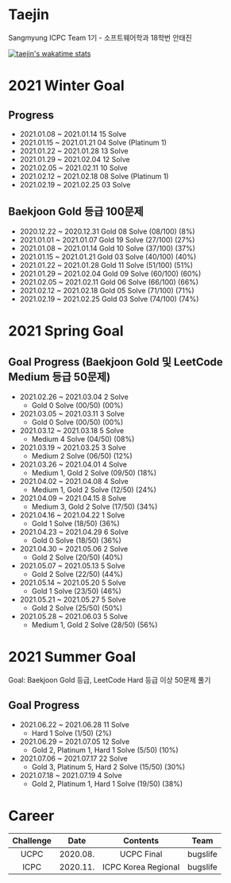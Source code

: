 # Taejin
Sangmyung ICPC Team 1기 - 소프트웨어학과 18학번 안태진

[![taejin's wakatime stats](https://github-readme-stats.vercel.app/api/wakatime?username=wrathlion&theme=dracula&layout=compact)](https://github.com/anuraghazra/github-readme-stats)



# 2021 Winter Goal
## Progress
- 2021.01.08 ~ 2021.01.14 15 Solve
- 2021.01.15 ~ 2021.01.21 04 Solve (Platinum 1)
- 2021.01.22 ~ 2021.01.28 13 Solve
- 2021.01.29 ~ 2021.02.04 12 Solve
- 2021.02.05 ~ 2021.02.11 10 Solve
- 2021.02.12 ~ 2021.02.18 08 Solve (Platinum 1)
- 2021.02.19 ~ 2021.02.25 03 Solve

## Baekjoon Gold 등급 100문제
- 2020.12.22 ~ 2020.12.31 Gold 08 Solve (08/100) (8%)
- 2021.01.01 ~ 2021.01.07 Gold 19 Solve (27/100) (27%)
- 2021.01.08 ~ 2021.01.14 Gold 10 Solve (37/100) (37%)
- 2021.01.15 ~ 2021.01.21 Gold 03 Solve (40/100) (40%)
- 2021.01.22 ~ 2021.01.28 Gold 11 Solve (51/100) (51%)
- 2021.01.29 ~ 2021.02.04 Gold 09 Solve (60/100) (60%)
- 2021.02.05 ~ 2021.02.11 Gold 06 Solve (66/100) (66%)
- 2021.02.12 ~ 2021.02.18 Gold 05 Solve (71/100) (71%)
- 2021.02.19 ~ 2021.02.25 Gold 03 Solve (74/100) (74%)

# 2021 Spring Goal
## Goal Progress (Baekjoon Gold 및 LeetCode Medium 등급 50문제)
- 2021.02.26 ~ 2021.03.04 2 Solve
  - Gold 0 Solve (00/50) (00%)
- 2021.03.05 ~ 2021.03.11 3 Solve
  - Gold 0 Solve (00/50) (00%)
- 2021.03.12 ~ 2021.03.18 5 Solve
  - Medium 4 Solve (04/50) (08%)
- 2021.03.19 ~ 2021.03.25 3 Solve
  - Medium 2 Solve (06/50) (12%)
- 2021.03.26 ~ 2021.04.01 4 Solve
  - Medium 1, Gold 2 Solve (09/50) (18%)
- 2021.04.02 ~ 2021.04.08 4 Solve
  - Medium 1, Gold 2 Solve (12/50) (24%)
- 2021.04.09 ~ 2021.04.15 8 Solve
  - Medium 3, Gold 2 Solve (17/50) (34%)
- 2021.04.16 ~ 2021.04.22 1 Solve
  - Gold 1 Solve (18/50) (36%)
- 2021.04.23 ~ 2021.04.29 6 Solve
  - Gold 0 Solve (18/50) (36%)
- 2021.04.30 ~ 2021.05.06 2 Solve
  - Gold 2 Solve (20/50) (40%)
- 2021.05.07 ~ 2021.05.13 5 Solve
  - Gold 2 Solve (22/50) (44%)
- 2021.05.14 ~ 2021.05.20 5 Solve
  - Gold 1 Solve (23/50) (46%)
- 2021.05.21 ~ 2021.05.27 5 Solve
  - Gold 2 Solve (25/50) (50%)
- 2021.05.28 ~ 2021.06.03 5 Solve
  - Medium 1, Gold 2 Solve (28/50) (56%)

# 2021 Summer Goal
Goal: Baekjoon Gold 등급, LeetCode Hard 등급 이상 50문제 풀기
## Goal Progress
- 2021.06.22 ~ 2021.06.28 11 Solve
  - Hard 1 Solve (1/50) (2%)
- 2021.06.29 ~ 2021.07.05 12 Solve
  - Gold 2, Platinum 1, Hard 1 Solve (5/50) (10%)
- 2021.07.06 ~ 2021.07.17 22 Solve
  - Gold 3, Platinum 5, Hard 2 Solve (15/50) (30%)
- 2021.07.18 ~ 2021.07.19 4 Solve
  - Gold 2, Platinum 1, Hard 1 Solve (19/50) (38%)


# Career
| Challenge | Date     | Contents            | Team     |
|:---------:|:--------:|:-------------------:|:--------:|
| UCPC      | 2020.08. | UCPC Final          | bugslife |
| ICPC      | 2020.11. | ICPC Korea Regional | bugslife |
